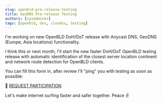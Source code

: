```yaml
---
slug: openbld-pre-release-testing
title: GeoDNS Pre-release Testing
authors: [sysadminkz]
tags: [openbld, dns, cloudns, testing]
---
```


I'm working on new OpenBLD DoH/DoT release with Anycast DNS, GeoDNS (Europe, Asia locations) functionality.

I think this or next month, I'll start the new faster DoH/DoT OpenBLD testing release with automatic identification of the closest server location continent and network route detection for OpenBLD clients.

You can fill this form in, after review I'll "ping" you with testing as soon as possible:

🔶 [REQUEST PARTICIPATION](https://docs.google.com/forms/d/e/1FAIpQLSfHG8gV738IVCRSDfTr3m1rKmKxJHrsqZOPp5ePg6vRWz6RMw/viewform?usp=sf_link)

Let's make internet surfing faster and safer together. Peace ✌️
